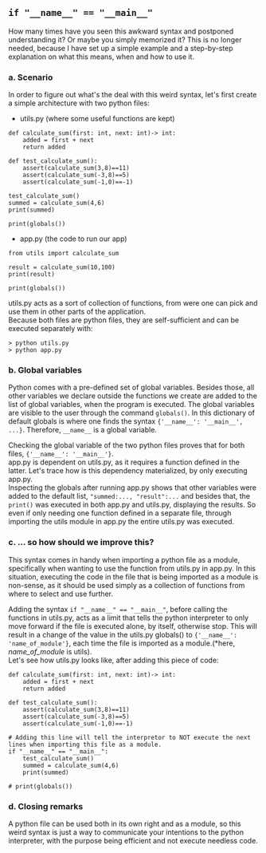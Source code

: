 
## ``` if "__name__" == "__main__" ```

How many times have you seen this awkward syntax and postponed understanding it? Or maybe you simply memorized it? This is no longer needed, because I have set up a simple example and a step-by-step explanation on what this means, when and how to use it. 

### a. Scenario
In order to figure out what's the deal with this weird syntax, let's first create a simple architecture with two python files:
- utils.py (where some useful functions are kept)
```
def calculate_sum(first: int, next: int)-> int:
    added = first + next
    return added

def test_calculate_sum():
    assert(calculate_sum(3,8)==11)
    assert(calculate_sum(-3,8)==5)
    assert(calculate_sum(-1,0)==-1)

test_calculate_sum()
summed = calculate_sum(4,6)
print(summed)

print(globals())
```
- app.py (the code to run our app)
```
from utils import calculate_sum

result = calculate_sum(10,100)
print(result)

print(globals())
```
utils.py acts as a sort of collection of functions, from were one can pick and use them in other parts of the application.\
Because both files are python files, they are self-sufficient and can be executed separately with:
```
> python utils.py
> python app.py
```
### b. Global variables
Python comes with a pre-defined set of global variables. Besides those, all other variables we declare outside the functions we create are added to the list of global variables, when the program is executed. The global variables are visible to the user through the command ```globals()```. In this dictionary of default globals is where one finds the syntax ```{'__name__': '__main__', ...}```. Therefore, ```__name__``` is a global variable.

Checking the global variable of the two python files proves that for both files, ```{'__name__': '__main__'}```.\
app.py is dependent on utils.py, as it requires a function defined in the latter. Let's trace how is this dependency materialized, by only executing app.py.\
Inspecting the globals after running app.py shows that other variables were added to the default list, ```"summed:..., "result":...``` and besides that, the ```print()``` was executed in both app.py and utils.py, displaying the results. So even if only needing one function defined in a separate file, through importing the utils module in app.py the entire utils.py was executed. 

### c. ... so how should we improve this?
This syntax comes in handy when importing a python file as a module, specifically when wanting to use the function from utils.py in app.py. In this situation, executing the code in the file that is being imported as a module is non-sense, as it should be used simply as a collection of functions from where to select and use further.

Adding the syntax ```if "__name__" == "__main__"```, before calling the functions in utils.py, acts as a limit that tells the python interpreter to only move forward if the file is executed alone, by itself, otherwise stop. 
This will result in a change of the value in the utils.py globals() to ```{'__name__': 'name_of_module'}```, each time the file is imported as a module.(*here, <i>name_of_module</i> is utils).\
Let's see how utils.py looks like, after adding this piece of code:

```
def calculate_sum(first: int, next: int)-> int:
    added = first + next
    return added

def test_calculate_sum():
    assert(calculate_sum(3,8)==11)
    assert(calculate_sum(-3,8)==5)
    assert(calculate_sum(-1,0)==-1)

# Adding this line will tell the interpretor to NOT execute the next lines when importing this file as a module.
if "__name__" == "__main__":
    test_calculate_sum()
    summed = calculate_sum(4,6)
    print(summed)

# print(globals())
```
### d. Closing remarks
A python file can be used both in its own right and as a module, so this weird syntax is just a way to communicate your intentions to the python interpreter, with the purpose being efficient and not execute needless code.
